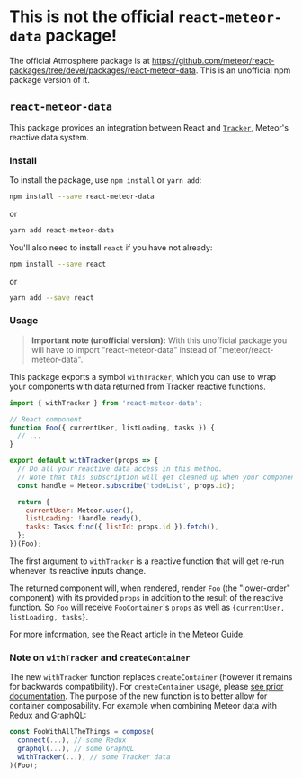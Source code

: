 # This is not the official `react-meteor-data` package!

The official Atmosphere package is at https://github.com/meteor/react-packages/tree/devel/packages/react-meteor-data.
This is an unofficial npm package version of it.

## `react-meteor-data`

This package provides an integration between React and [`Tracker`](https://atmospherejs.com/meteor/tracker), Meteor's reactive data system.

### Install

To install the package, use `npm install` or `yarn add`:

```bash
npm install --save react-meteor-data
```
or
```bash
yarn add react-meteor-data
```


You'll also need to install `react` if you have not already:

```bash
npm install --save react
```
or
```bash
yarn add --save react
```

### Usage

> **Important note (unofficial version):**
> With this unofficial package you will have to import "react-meteor-data" instead of "meteor/react-meteor-data".

This package exports a symbol `withTracker`, which you can use to wrap your components with data returned from Tracker reactive functions.

```js
import { withTracker } from 'react-meteor-data';

// React component
function Foo({ currentUser, listLoading, tasks }) {
  // ...
}

export default withTracker(props => {
  // Do all your reactive data access in this method.
  // Note that this subscription will get cleaned up when your component is unmounted
  const handle = Meteor.subscribe('todoList', props.id);

  return {
    currentUser: Meteor.user(),
    listLoading: !handle.ready(),
    tasks: Tasks.find({ listId: props.id }).fetch(),
  };
})(Foo);
```
The first argument to `withTracker` is a reactive function that will get re-run whenever its reactive inputs change.

The returned component will, when rendered, render `Foo` (the "lower-order" component) with its provided `props` in addition to the result of the reactive function. So `Foo` will receive `FooContainer`'s `props` as well as `{currentUser, listLoading, tasks}`.

For more information, see the [React article](http://guide.meteor.com/react.html) in the Meteor Guide.

### Note on `withTracker` and `createContainer`

The new `withTracker` function replaces `createContainer` (however it remains for backwards compatibility). For `createContainer` usage, please [see prior documentation](https://github.com/meteor/react-packages/blob/ac251a6d6c2d0ddc22daad36a7484ef04b11862e/packages/react-meteor-data/README.md). The purpose of the new function is to better allow for container composability. For example when combining Meteor data with Redux and GraphQL:

```js
const FooWithAllTheThings = compose(
  connect(...), // some Redux
  graphql(...), // some GraphQL
  withTracker(...), // some Tracker data
)(Foo);
```